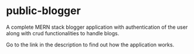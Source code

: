 # public-blogger
A complete MERN stack blogger application with authentication of the user along with crud functionalities  to handle blogs.

Go to the link in the description to find out how the application works.
